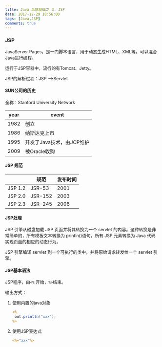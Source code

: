 ```yaml
---
title: Java 后端基础之 3. JSP
date: 2017-12-29 18:56:00
tags: [Java,JSP]
comments: true
---
```


### JSP

JavaServer Pages，是一门脚本语言，用于动态生成HTML、XML等。可以混合Java进行编程。

运行于JSP容器中，流行的有Tomcat、Jetty。

JSP的解析过程：JSP —>Servlet

#### SUN公司的历史

全称：Stanford University Network

| year | event            |
| ---- | ---------------- |
| 1982 | 创立               |
| 1986 | 纳斯达克上市           |
| 1995 | 开发了Java技术，由JCP维护 |
| 2009 | 被Oracle收购        |

#### JSP 规范

|         | 规范      | 发布时间 |
| ------- | ------- | ---- |
| JSP 1.2 | JSR-53  | 2001 |
| JSP 2.0 | JSR-152 | 2003 |
| JSP 2.3 | JSR-245 | 2006 |

#### JSP处理

JSP 引擎从磁盘加载 JSP 页面并将其转换为一个 servlet 的内容。这种转换是非常简单的，所有模板文本转换为 println()语句，所有 JSP 元素转换为 Java 代码实现页面的相应的动态行为。

JSP 引擎编译 servlet 到一个可执行的类中，并将原始请求转发给一个 servlet 引擎。

#### JSP基本语法

JSP程序，由`<%` 开始，`%>`结束。

输出方式：

1. 使用内置的java对象

   ```Jsp
   <%
   	out.println("xxx");
   %>
   ```

2. 使用JSP表达式

   ```jsp
   <%="xxx"%>
   ```

   ​